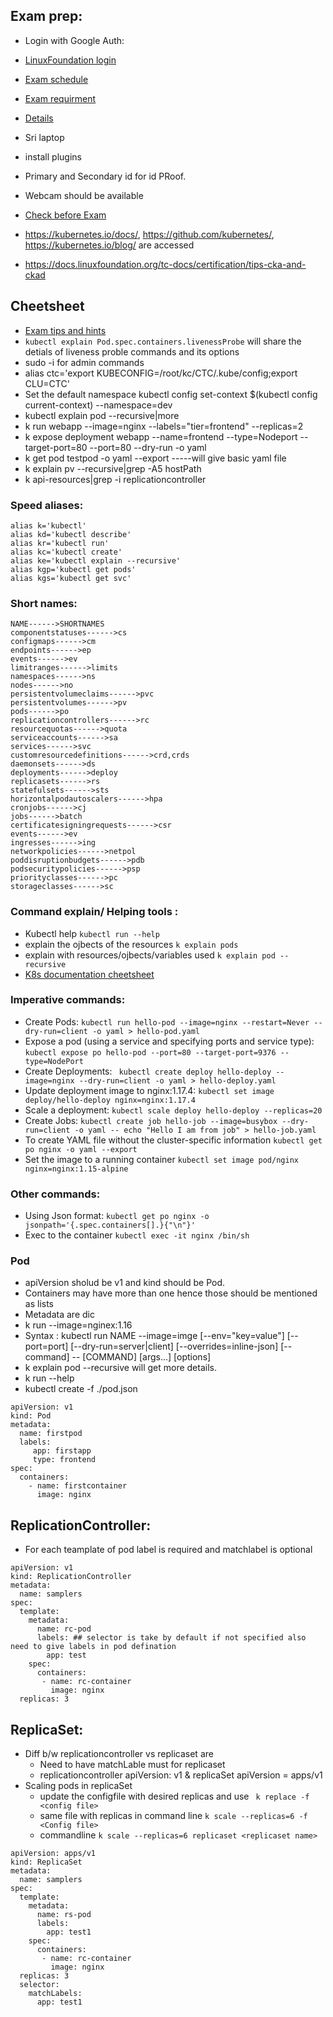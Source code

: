 ## Exam  prep:
- Login with Google Auth:
- [LinuxFoundation login](https://trainingportal.linuxfoundation.org/learn/course/certified-kubernetes-application-developer-ckad/exam/exam)
- [Exam schedule](https://www.examslocal.com/)
- [Exam requirment](https://www.examslocal.com/#)
- [Details](https://www.examslocal.com/ScheduleExam/Payment)
- Sri laptop
- install plugins
- Primary and Secondary id for id PRoof.
- Webcam should be available 
- [Check before Exam](https://trainingportal.linuxfoundation.org/learn/course/certified-kubernetes-application-developer-ckad/exam/exam)

- https://kubernetes.io/docs/, https://github.com/kubernetes/,  https://kubernetes.io/blog/ are accessed
- https://docs.linuxfoundation.org/tc-docs/certification/tips-cka-and-ckad



## Cheetsheet
- [Exam tips and hints](https://github.com/dgkanatsios/CKAD-exercises)
- `kubectl explain Pod.spec.containers.livenessProbe` will share the detials of liveness proble commands and its options
- sudo -i for admin commands
- alias ctc='export KUBECONFIG=/root/kc/CTC/.kube/config;export CLU=CTC'
- Set the default namespace kubectl config set-context $(kubectl config current-context) --namespace=dev
- kubectl explain pod --recursive|more
- k run webapp --image=nginx --labels="tier=frontend" --replicas=2
- k expose deployment webapp --name=frontend --type=Nodeport --target-port=80 --port=80 --dry-run -o yaml
- k get pod testpod -o yaml --export -----will give basic yaml file
- k explain pv --recursive|grep -A5 hostPath
- k api-resources|grep -i replicationcontroller



### Speed aliases:
```
alias k='kubectl'
alias kd='kubectl describe'
alias kr='kubectl run'
alias kc='kubectl create'
alias ke='kubectl explain --recursive'
alias kgp='kubectl get pods'
alias kgs='kubectl get svc'
```


### Short names:
```
NAME------>SHORTNAMES
componentstatuses------>cs
configmaps------>cm
endpoints------>ep
events------>ev
limitranges------>limits
namespaces------>ns
nodes------>no
persistentvolumeclaims------>pvc
persistentvolumes------>pv
pods------>po
replicationcontrollers------>rc
resourcequotas------>quota
serviceaccounts------>sa
services------>svc
customresourcedefinitions------>crd,crds
daemonsets------>ds
deployments------>deploy
replicasets------>rs
statefulsets------>sts
horizontalpodautoscalers------>hpa
cronjobs------>cj
jobs------>batch
certificatesigningrequests------>csr
events------>ev
ingresses------>ing
networkpolicies------>netpol
poddisruptionbudgets------>pdb
podsecuritypolicies------>psp
priorityclasses------>pc
storageclasses------>sc
```


### Command explain/ Helping tools :
- Kubectl help `kubectl run --help`
- explain the ojbects of the resources `k explain pods`
- explain with resources/ojbects/variables used `k explain pod --recursive`
- [K8s documentation cheetsheet](https://kubernetes.io/docs/reference/kubectl/cheatsheet/)


### Imperative commands:
- Create Pods:  `kubectl run hello-pod --image=nginx --restart=Never --dry-run=client -o yaml > hello-pod.yaml`
- Expose a pod (using a service and specifying ports and service type): `kubectl expose po hello-pod --port=80 --target-port=9376 --type=NodePort`
- Create Deployments: ` kubectl create deploy hello-deploy --image=nginx --dry-run=client -o yaml > hello-deploy.yaml`
- Update deployment image to nginx:1.17.4: `kubectl set image deploy/hello-deploy nginx=nginx:1.17.4`
- Scale a deployment:  `kubectl scale deploy hello-deploy --replicas=20`
- Create Jobs:  `kubectl create job hello-job --image=busybox --dry-run=client -o yaml -- echo "Hello I am from job" > hello-job.yaml`
- To create YAML file without the cluster-specific information `kubectl get po nginx -o yaml --export`
- Set the image to a running container `kubectl set image pod/nginx nginx=nginx:1.15-alpine`

### Other commands:
- Using Json format: `kubectl get po nginx -o jsonpath='{.spec.containers[].}{"\n"}'`
- Exec to the container `kubectl exec -it nginx /bin/sh`


### Pod
- apiVersion sholud be v1 and kind should be Pod.
- Containers may have more than one hence those should be mentioned as lists
- Metadata are dic
- k run <pod name> --image=nginex:1.16 
- Syntax : kubectl run NAME --image=imge [--env="key=value"] [--port=port] [--dry-run=server|client] [--overrides=inline-json]
[--command] -- [COMMAND] [args...] [options]
- k explain pod --recursive will get more details.
- k run --help 
- kubectl create -f ./pod.json
  

```
apiVersion: v1
kind: Pod
metadata:
  name: firstpod
  labels:
     app: firstapp
     type: frontend
spec:
  containers: 
    - name: firstcontainer
      image: nginx
```

## ReplicationController:
- For each teamplate of pod label is required and matchlabel is optional

```
apiVersion: v1
kind: ReplicationController
metadata:
  name: samplers
spec:
  template:
    metadata:
      name: rc-pod 
      labels: ## selector is take by default if not specified also need to give labels in pod defination
        app: test
    spec:
      containers:
       - name: rc-container
         image: nginx
  replicas: 3
```

## ReplicaSet:
- Diff b/w replicationcontroller vs replicaset are
   * Need to have matchLable must for replicaset
   * replicationcontroller apiVersion: v1 & replicaSet apiVersion = apps/v1
- Scaling pods in replicaSet
   * update the configfile with desired replicas and use ` k replace -f <config file>`
   * same file with replicas in command line  `k scale --replicas=6 -f <Config file>`
   * commandline `k scale --replicas=6 replicaset <replicaset name>`
   
```
apiVersion: apps/v1
kind: ReplicaSet
metadata:
  name: samplers
spec:
  template:
    metadata:
      name: rs-pod
      labels:
        app: test1
    spec:
      containers:
       - name: rc-container
         image: nginx
  replicas: 3
  selector:
    matchLabels:
      app: test1

```

